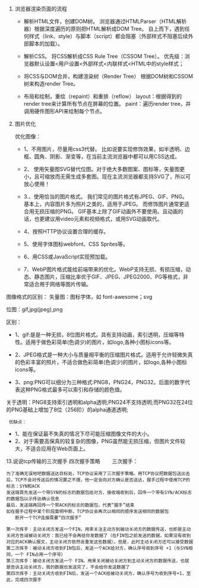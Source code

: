 1. 浏览器渲染页面的流程

	* 解析HTML文件，创建DOM树。
     浏览器通过HTMLParser（HTML解析器）根据深度遍历的原则把HTML解析成DOM Tree。
     自上而下，遇到任何样式（link、style）与脚本（script）都会阻塞（外部样式不阻塞后续外部脚本的加载）。
 
   * 解析CSS。
     将CSS解析成CSS Rule Tree（CSSOM Tree）。
     优先级：浏览器默认设置<用户设置<外部样式<内联样式<HTML中的style样式；
   * 将CSS与DOM合并，构建渲染树（Render Tree）
     根据DOM树和CSSOM树来构造render Tree。
   * 布局和绘制，重绘（repaint）和重排（reflow）
     layout：根据得到的render tree来计算所有节点在屏幕的位置。
     paint：遍历render tree，并调用硬件图形API来绘制每个节点。

2. 图片优化

	优化图像：
   * 1、不用图片，尽量用css3代替。 比如说要实现修饰效果，如半透明、边框、圆角、阴影、渐变等，在当前主流浏览器中都可以用CSS达成。
    
   * 2、 使用矢量图SVG替代位图。对于绝大多数图案、图标等，矢量图更小，且可缩放而无需生成多套图。现在主流浏览器都支持SVG了，所以可放心使用！
    
   * 3.、使用恰当的图片格式。
     我们常见的图片格式有JPEG、GIF、PNG。
     基本上，内容图片多为照片之类的，适用于JPEG。
     而修饰图片通常更适合用无损压缩的PNG。
     GIF基本上除了GIF动画外不要使用。且动画的话，也更建议用video元素和视频格式，或用SVG动画取代。
    
   * 4、按照HTTP协议设置合理的缓存。
    
   * 5、使用字体图标webfont、CSS Sprites等。
    
   * 6、用CSS或JavaScript实现预加载。
    
   * 7、WebP图片格式能给前端带来的优化。WebP支持无损、有损压缩，动态、静态图片，压缩比率优于GIF、JPEG、JPEG2000、PG等格式，非常适合用于网络等图片传输。
    
    
  图像格式的区别：
  矢量图：图标字体，如 font-awesome；svg
    
  位图：gif,jpg(jpeg),png
    
  区别：

   * 1、gif:是是一种无损，8位图片格式。具有支持动画，索引透明，压缩等特性。适用于做色彩简单(色调少)的图片，如logo,各种小图标icons等。

   * 2、JPEG格式是一种大小与质量相平衡的压缩图片格式。适用于允许轻微失真的色彩丰富的照片，不适合做色彩简单(色调少)的图片，如logo,各种小图标icons等。

   * 3、png:PNG可以细分为三种格式:PNG8，PNG24，PNG32。后面的数字代表这种PNG格式最多可以索引和存储的颜色值。

  关于透明：PNG8支持索引透明和alpha透明;PNG24不支持透明;而PNG32在24位的PNG基础上增加了8位（256阶）的alpha通道透明;

     优缺点：

   * 1、能在保证最不失真的情况下尽可能压缩图像文件的大小。
   * 2、对于需要高保真的较复杂的图像，PNG虽然能无损压缩，但图片文件较大，不适合应用在Web页面上。
   
13.说说tcp传输的三次握手 四次握手策略
　　三次握手：

    为了准确无误地吧数据送达目标处，TCP协议采用了三次握手策略。用TCP协议把数据包送出去后，TCP不会对传送后的情况置之不理，他一定会向对方确认是否送达，握手过程中使用TCP的标志：SYN和ACK
    发送端首先发送一个带SYN的标志的数据包给对方，接收端收到后，回传一个带有SYN/ACK标志的数据包以示传达确认信息
    最后，发送端再回传一个带ACK的标志的数据包，代表“握手”结束
    如在握手过程中某个阶段莫明中断，TCP协议会再次以相同的顺序发送相同的数据包
    　　断开一个TCP连接需要“四次握手”

    第一次挥手：主动关闭方发送一个FIN，用来关注主动方到被动关闭方的数据传送，也即是主动关闭方告诫被动关闭方：我已经不会再给你发数据了（在FIN包之前发送的数据，如果没有收到对应的ACK确认报文，主动关闭方依然会重发这些数据）。但是，此时主动关闭方还可以接受数据
    第二次挥手：被动关闭方收到FIN包后，发送一个ACK给对方，确认序号收到序号 +1（与SYN相同，一个 FIN占用一个序号）
    第三次挥手：被动关闭方发送一个 FIN。用来关闭被动关闭方到主动关闭方的数据传送，也就是告诉主动关闭方，我的数据也发送完了，不会给你发送数据了
    第四次挥手：主动关闭方收到FIN后，发送一个ACK给被动关闭方，确认序号为收到序号+1，至此，完成四次握手  
    
    

